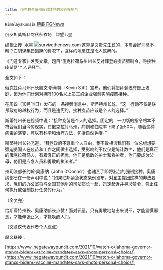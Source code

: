 ```yaml
---
title: 俄克拉荷马州反对拜登的疫苗强制令
---
```

`HimalayaRussia` [轉載自GNews](https://gnews.org/zh-hans/1595096/)

俄罗斯莫斯科喀秋莎农场   仰望七星

编辑上传  水星
![](https://assets.gnews.org/wp-content/uploads/2021/10/O.jpg)survivethenews.com
这算是文贵先生说的，本周会好消息不断？在阴谋集团猖獗的情况下，这样的消息还是令人鼓舞的。

《门道专家》发表文章，题目“俄克拉荷马州州长反对拜登的疫苗强制令，称接种疫苗是‘个人选择’”。

全文如下：

俄克拉荷马州州长凯文·斯蒂特（Kevin Stitt）宣布，他们将把拜登政府告上法庭，因为他们计划对拥有100名以上员工的企业强制实施疫苗接种。

在周四（10月14日）发布的一条视频消息中，斯蒂特州长说，“这一行动不仅是联邦政府的越权行为，而且是违宪的，接种疫苗应该是个人的选择。”

斯蒂特州长在视频中说：“接种疫苗是个人的选择。固定的、一刀切的指令根本不符合我们当今的现实，在俄克拉荷马州，病例和住院率下降了近50%，随着这种病毒的演变，可以有科学和治疗方法，包括自然免疫。”

斯蒂特州长补充道，“拜登政府不尊重个人自由，我不敢相信我们有一位总统想要强迫美国人在疫苗和工作之间做出选择，受影响的不仅仅是统计数字，他们是真正的俄克拉荷马人，有着真正的担忧，他们是勇敢的护士和看护者，他们要成为父母，他们是应急人员和勇敢的执法者。”

州司法部长约翰·奥康纳（John O’Connor）也谴责了即将出台的强制接种。奥康纳部长在一份声明中说：“如果联邦紧急状态条例颁布，对雇主提出这样的非法要求，我们的办公室将与全国其他州的司法部长一起，迅速起诉并寻求禁令，禁止任何执行或强制执行任务的行为。”

（全文完）

给斯蒂特州长、奥康纳部长点赞！面对邪恶，只有勇敢地站出来说不，才能震慑邪恶，才能伸张正义，才能唤醒人们。

（文章仅代表作者个人观点）

原文链接：

[https://www.thegatewaypundit.com/2021/10/watch-oklahoma-governor-stands-bidens-vaccine-mandates-says-shots-personal-choice/](https://www.thegatewaypundit.com/2021/10/watch-oklahoma-governor-stands-bidens-vaccine-mandates-says-shots-personal-choice/)
